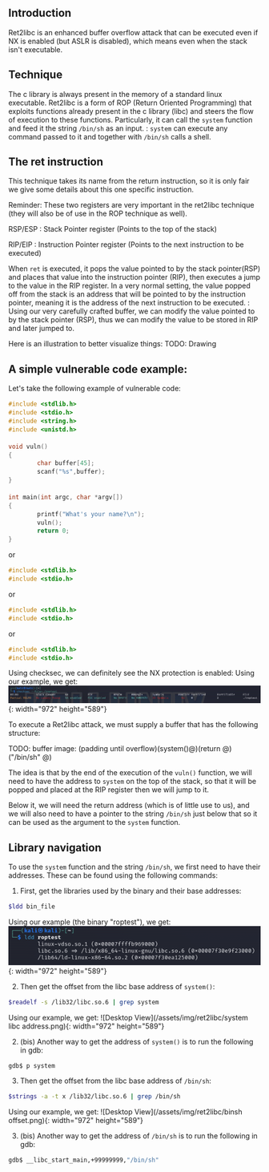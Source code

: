 ## Introduction
Ret2libc is an enhanced buffer overflow attack that can be executed even if NX is enabled (but ASLR is disabled), which means even when the stack isn't executable.

## Technique
The c library is always present in the memory of a standard linux executable. 
Ret2libc is a form of ROP (Return Oriented Programming) that exploits functions already present in the c library (libc) and steers the flow of execution to these functions.
Particularly, it can call the `system` function and feed it the string `/bin/sh` as an input.
: `system` can execute any command passed to it and together with `/bin/sh` calls a shell.

## The ret instruction
This technique takes its name from the return instruction, so it is only fair we give some details about this one specific instruction.

Reminder:
These two registers are very important in the ret2libc technique (they will also be of use in the ROP technique as well).

RSP/ESP
: Stack Pointer register (Points to the top of the stack)

RIP/EIP
: Instruction Pointer register (Points to the next instruction to be executed)

When `ret` is executed, it pops the value pointed to by the stack pointer(RSP) and places that value into the instruction pointer (RIP), then executes a jump to the value in the RIP register. In a very normal setting, the value popped off from the stack is an address that will be pointed to by the instruction pointer, meaning it is the address of the next instruction to be executed.
: Using our very carefully crafted buffer, we can modify the value pointed to by the stack pointer (RSP), thus we can modify the value to be stored in RIP and later jumped to.

Here is an illustration to better visualize things:
TODO: Drawing

## A simple vulnerable code example:
Let's take the following example of vulnerable code:

```c
#include <stdlib.h>
#include <stdio.h>
#include <string.h>
#include <unistd.h>
 
void vuln()
{
        char buffer[45];
		scanf("%s",buffer);
}
 
int main(int argc, char *argv[]) 
{
        printf("What's your name?\n");
        vuln();
        return 0;
}
```
or
```c
#include <stdlib.h>
#include <stdio.h>
```

or
```c++
#include <stdlib.h>
#include <stdio.h>
```

or
```C++
#include <stdlib.h>
#include <stdio.h>
```

Using checksec, we can definitely see the NX protection is enabled:
Using our example, we get:
![Desktop View](/assets/img/ret2libc/checksec.png){: width="972" height="589"}

To execute a Ret2libc attack, we must supply a buffer that has the following structure:

TODO: buffer image: (padding until overflow)(system()@)(return @)("/bin/sh" @)

The idea is that by the end of the execution of the `vuln()` function, we will need to have the address to `system` on the top of the stack, so that it will be popped and placed at the RIP register then we will jump to it.

Below it, we will need the return address (which is of little use to us), and we will also need to have a pointer to the string `/bin/sh` just below that so it can be used as the argument to the `system` function.

## Library navigation
To use the `system` function and the string `/bin/sh`, we first need to have their addresses. These can be found using the following commands:

1. First, get the libraries used by the binary and their base addresses:
```bash
$ldd bin_file
```
Using our example (the binary "roptest"), we get:
![Desktop View](/assets/img/ret2libc/libraries.png){: width="972" height="589"}

2. Then get the offset from the libc base address of `system()`:
```bash
$readelf -s /lib32/libc.so.6 | grep system
```
Using our example, we get:
![Desktop View](/assets/img/ret2libc/system libc address.png){: width="972" height="589"}

2. (bis) Another way to get the address of `system()` is to run the following in gdb:
```bash
gdb$ p system
```
3. Then get the offset from the libc base address of `/bin/sh`:
```bash
$strings -a -t x /lib32/libc.so.6 | grep /bin/sh
```
Using our example, we get:
![Desktop View](/assets/img/ret2libc/binsh offset.png){: width="972" height="589"}

3. (bis) Another way to get the address of `/bin/sh` is to run the following in gdb:
```bash
gdb$ __libc_start_main,+99999999,"/bin/sh"
```